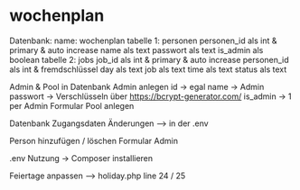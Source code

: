 # wochenplan

Datenbank:
    name: wochenplan
    tabelle 1: personen
        personen_id als int & primary & auto increase
        name als text
        passwort als text
        is_admin als boolean
    tabelle 2: jobs
        job_id als int & primary & auto increase
        personen_id als int & fremdschlüssel
        day als text
        job als text
        time als text
        status als text

Admin & Pool
    in Datenbank Admin anlegen
        id -> egal
        name -> Admin
        passwort -> Verschlüsseln über https://bcrypt-generator.com/
        is_admin -> 1
    per Admin Formular Pool anlegen

Datenbank Zugangsdaten Änderungen
    --> in der .env

Person hinzufügen / löschen
    Formular Admin

.env Nutzung
    -> Composer installieren

Feiertage anpassen
    --> holiday.php line 24 / 25